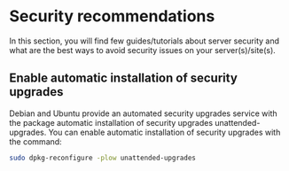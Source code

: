 # Security recommendations

In this section, you will find few guides/tutorials about server security and what are the best ways to avoid security issues on your server(s)/site(s).

## Enable automatic installation of security upgrades

Debian and Ubuntu provide an automated security upgrades service with the package automatic installation of security upgrades unattended-upgrades. You can enable automatic installation of security upgrades with the command:

```bash
sudo dpkg-reconfigure -plow unattended-upgrades
```
